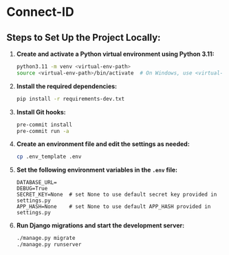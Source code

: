# Connect-ID

## Steps to Set Up the Project Locally:

1. **Create and activate a Python virtual environment using Python 3.11:**

   ```bash
   python3.11 -m venv <virtual-env-path>
   source <virtual-env-path>/bin/activate  # On Windows, use <virtual-env-path>\Scripts\activate
   ```

2. **Install the required dependencies:**

   ```bash
   pip install -r requirements-dev.txt
   ```

3. **Install Git hooks:**

   ```bash
   pre-commit install
   pre-commit run -a
   ```

4. **Create an environment file and edit the settings as needed:**

   ```bash
   cp .env_template .env
   ```

5. **Set the following environment variables in the `.env` file:**

   ```env
   DATABASE_URL=
   DEBUG=True
   SECRET_KEY=None  # set None to use default secret key provided in settings.py
   APP_HASH=None    # set None to use default APP_HASH provided in settings.py
   ```

6. **Run Django migrations and start the development server:**

   ```bash
   ./manage.py migrate
   ./manage.py runserver
   ```
